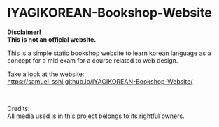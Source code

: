 # IYAGIKOREAN-Bookshop-Website
**Disclaimer!**<br/>
**This is not an official website.**

This is a simple static bookshop website to learn korean language as a concept for a mid exam for a course related to web design.

Take a look at the website: <br/>
https://samuel-sshi.github.io/IYAGIKOREAN-Bookshop-Website/

<br/>

Credits: <br/>
All media used is in this project belongs to its rightful owners.
